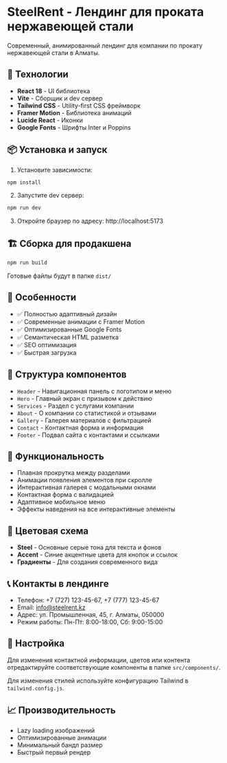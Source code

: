 # SteelRent - Лендинг для проката нержавеющей стали

Современный, анимированный лендинг для компании по прокату нержавеющей стали в Алматы.

## 🚀 Технологии

- **React 18** - UI библиотека
- **Vite** - Сборщик и dev сервер
- **Tailwind CSS** - Utility-first CSS фреймворк
- **Framer Motion** - Библиотека анимаций
- **Lucide React** - Иконки
- **Google Fonts** - Шрифты Inter и Poppins

## 📦 Установка и запуск

1. Установите зависимости:
```bash
npm install
```

2. Запустите dev сервер:
```bash
npm run dev
```

3. Откройте браузер по адресу: http://localhost:5173

## 🏗️ Сборка для продакшена

```bash
npm run build
```

Готовые файлы будут в папке `dist/`

## 📱 Особенности

- ✅ Полностью адаптивный дизайн
- ✅ Современные анимации с Framer Motion
- ✅ Оптимизированные Google Fonts
- ✅ Семантическая HTML разметка
- ✅ SEO оптимизация
- ✅ Быстрая загрузка

## 🎨 Структура компонентов

- `Header` - Навигационная панель с логотипом и меню
- `Hero` - Главный экран с призывом к действию
- `Services` - Раздел с услугами компании
- `About` - О компании со статистикой и отзывами
- `Gallery` - Галерея материалов с фильтрацией
- `Contact` - Контактная форма и информация
- `Footer` - Подвал сайта с контактами и ссылками

## 🎯 Функциональность

- Плавная прокрутка между разделами
- Анимации появления элементов при скролле
- Интерактивная галерея с модальными окнами
- Контактная форма с валидацией
- Адаптивное мобильное меню
- Эффекты наведения на все интерактивные элементы

## 🎨 Цветовая схема

- **Steel** - Основные серые тона для текста и фонов
- **Accent** - Синие акцентные цвета для кнопок и ссылок
- **Градиенты** - Для создания современного вида

## 📞 Контакты в лендинге

- Телефон: +7 (727) 123-45-67, +7 (777) 123-45-67
- Email: info@steelrent.kz
- Адрес: ул. Промышленная, 45, г. Алматы, 050000
- Режим работы: Пн-Пт: 8:00-18:00, Сб: 9:00-15:00

## 🔧 Настройка

Для изменения контактной информации, цветов или контента отредактируйте соответствующие компоненты в папке `src/components/`.

Для изменения стилей используйте конфигурацию Tailwind в `tailwind.config.js`.

## 📈 Производительность

- Lazy loading изображений
- Оптимизированные анимации
- Минимальный бандл размер
- Быстрый первый рендер